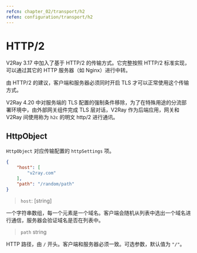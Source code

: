 ```yaml
---
refcn: chapter_02/transport/h2
refen: configuration/transport/h2
---
```


# HTTP/2

V2Ray 3.17 中加入了基于 HTTP/2 的传输方式。它完整按照 HTTP/2 标准实现，可以通过其它的 HTTP 服务器（如 Nginx）进行中转。

由 HTTP/2 的建议，客户端和服务器必须同时开启 TLS 才可以正常使用这个传输方式。

V2Ray 4.20 中对服务端的 TLS 配置的强制条件移除，为了在特殊用途的分流部署环境中，由外部网关组件完成 TLS 层对话，V2Ray 作为后端应用，网关和 V2Ray 间使用称为 `h2c` 的明文 http/2 进行通讯。

## HttpObject

`HttpObject` 对应传输配置的 `httpSettings` 项。

```json
{
    "host": [
        "v2ray.com"
    ],
    "path": "/random/path"
}
```

> `host`: \[string\]

一个字符串数组，每一个元素是一个域名。客户端会随机从列表中选出一个域名进行通信，服务器会验证域名是否在列表中。

> `path` string

HTTP 路径，由 `/` 开头。客户端和服务器必须一致。可选参数，默认值为 `"/"`。
